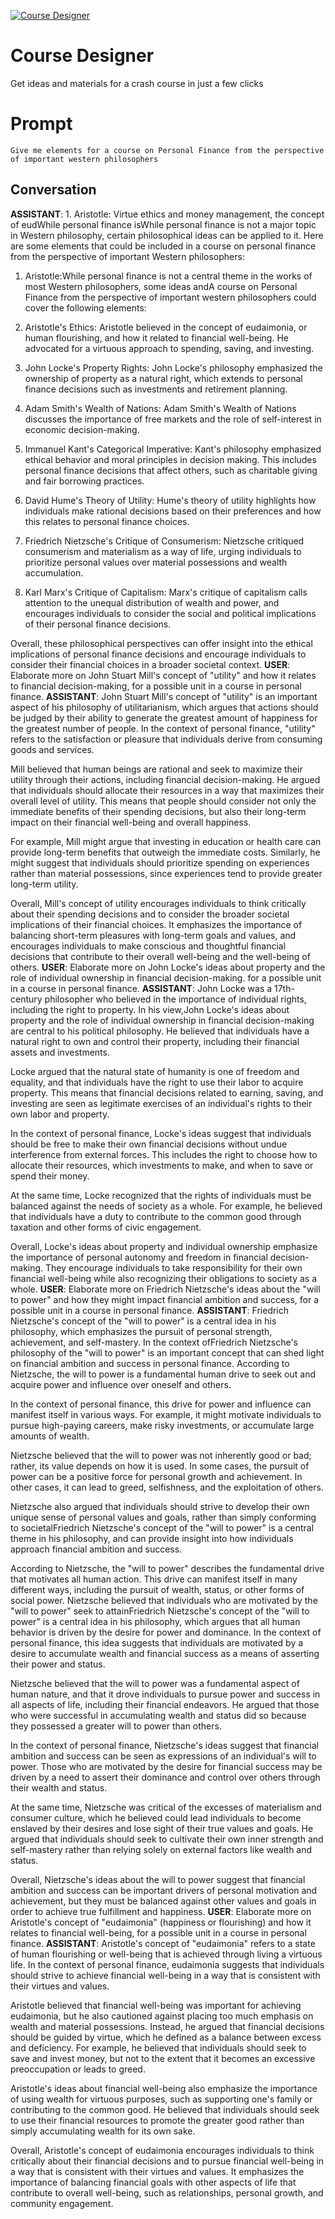 
[![Course Designer](https://flow-user-images.s3.us-west-1.amazonaws.com/prompt/0b6255c5-c587-4f73-869b-1b73633017c0/1689129842931)]()
# Course Designer 
Get ideas and materials for a crash course in just a few clicks

# Prompt

```
Give me elements for a course on Personal Finance from the perspective of important western philosophers
```

## Conversation

**ASSISTANT**: 1. Aristotle: Virtue ethics and money management, the concept of eudWhile personal finance isWhile personal finance is not a major topic in Western philosophy, certain philosophical ideas can be applied to it. Here are some elements that could be included in a course on personal finance from the perspective of important Western philosophers:



1. Aristotle:While personal finance is not a central theme in the works of most Western philosophers, some ideas andA course on Personal Finance from the perspective of important western philosophers could cover the following elements:



1. Aristotle's Ethics: Aristotle believed in the concept of eudaimonia, or human flourishing, and how it related to financial well-being. He advocated for a virtuous approach to spending, saving, and investing.



2. John Locke's Property Rights: John Locke's philosophy emphasized the ownership of property as a natural right, which extends to personal finance decisions such as investments and retirement planning.



3. Adam Smith's Wealth of Nations: Adam Smith's Wealth of Nations discusses the importance of free markets and the role of self-interest in economic decision-making.



4. Immanuel Kant's Categorical Imperative: Kant's philosophy emphasized ethical behavior and moral principles in decision making. This includes personal finance decisions that affect others, such as charitable giving and fair borrowing practices.



5. David Hume's Theory of Utility: Hume's theory of utility highlights how individuals make rational decisions based on their preferences and how this relates to personal finance choices.



6. Friedrich Nietzsche's Critique of Consumerism: Nietzsche critiqued consumerism and materialism as a way of life, urging individuals to prioritize personal values over material possessions and wealth accumulation.



7. Karl Marx's Critique of Capitalism: Marx's critique of capitalism calls attention to the unequal distribution of wealth and power, and encourages individuals to consider the social and political implications of their personal finance decisions.



Overall, these philosophical perspectives can offer insight into the ethical implications of personal finance decisions and encourage individuals to consider their financial choices in a broader societal context.
**USER**: Elaborate more on John Stuart Mill's concept of "utility" and how it relates to financial decision-making, for a possible unit in a course in personal finance.
**ASSISTANT**: John Stuart Mill's concept of "utility" is an important aspect of his philosophy of utilitarianism, which argues that actions should be judged by their ability to generate the greatest amount of happiness for the greatest number of people. In the context of personal finance, "utility" refers to the satisfaction or pleasure that individuals derive from consuming goods and services.



Mill believed that human beings are rational and seek to maximize their utility through their actions, including financial decision-making. He argued that individuals should allocate their resources in a way that maximizes their overall level of utility. This means that people should consider not only the immediate benefits of their spending decisions, but also their long-term impact on their financial well-being and overall happiness.



For example, Mill might argue that investing in education or health care can provide long-term benefits that outweigh the immediate costs. Similarly, he might suggest that individuals should prioritize spending on experiences rather than material possessions, since experiences tend to provide greater long-term utility.



Overall, Mill's concept of utility encourages individuals to think critically about their spending decisions and to consider the broader societal implications of their financial choices. It emphasizes the importance of balancing short-term pleasures with long-term goals and values, and encourages individuals to make conscious and thoughtful financial decisions that contribute to their overall well-being and the well-being of others.
**USER**: Elaborate more on John Locke's ideas about property and the role of individual ownership in financial decision-making. for a possible unit in a course in personal finance.
**ASSISTANT**: John Locke was a 17th-century philosopher who believed in the importance of individual rights, including the right to property. In his view,John Locke's ideas about property and the role of individual ownership in financial decision-making are central to his political philosophy. He believed that individuals have a natural right to own and control their property, including their financial assets and investments.



Locke argued that the natural state of humanity is one of freedom and equality, and that individuals have the right to use their labor to acquire property. This means that financial decisions related to earning, saving, and investing are seen as legitimate exercises of an individual's rights to their own labor and property.



In the context of personal finance, Locke's ideas suggest that individuals should be free to make their own financial decisions without undue interference from external forces. This includes the right to choose how to allocate their resources, which investments to make, and when to save or spend their money.



At the same time, Locke recognized that the rights of individuals must be balanced against the needs of society as a whole. For example, he believed that individuals have a duty to contribute to the common good through taxation and other forms of civic engagement.



Overall, Locke's ideas about property and individual ownership emphasize the importance of personal autonomy and freedom in financial decision-making. They encourage individuals to take responsibility for their own financial well-being while also recognizing their obligations to society as a whole.
**USER**: Elaborate more on Friedrich Nietzsche's ideas about the "will to power" and how they might impact financial ambition and success, for a possible unit in a course in personal finance.
**ASSISTANT**: Friedrich Nietzsche's concept of the "will to power" is a central idea in his philosophy, which emphasizes the pursuit of personal strength, achievement, and self-mastery. In the context ofFriedrich Nietzsche's philosophy of the "will to power" is an important concept that can shed light on financial ambition and success in personal finance. According to Nietzsche, the will to power is a fundamental human drive to seek out and acquire power and influence over oneself and others.



In the context of personal finance, this drive for power and influence can manifest itself in various ways. For example, it might motivate individuals to pursue high-paying careers, make risky investments, or accumulate large amounts of wealth.



Nietzsche believed that the will to power was not inherently good or bad; rather, its value depends on how it is used. In some cases, the pursuit of power can be a positive force for personal growth and achievement. In other cases, it can lead to greed, selfishness, and the exploitation of others.



Nietzsche also argued that individuals should strive to develop their own unique sense of personal values and goals, rather than simply conforming to societalFriedrich Nietzsche's concept of the "will to power" is a central theme in his philosophy, and can provide insight into how individuals approach financial ambition and success.



According to Nietzsche, the "will to power" describes the fundamental drive that motivates all human action. This drive can manifest itself in many different ways, including the pursuit of wealth, status, or other forms of social power. Nietzsche believed that individuals who are motivated by the "will to power" seek to attainFriedrich Nietzsche's concept of the "will to power" is a central idea in his philosophy, which argues that all human behavior is driven by the desire for power and dominance. In the context of personal finance, this idea suggests that individuals are motivated by a desire to accumulate wealth and financial success as a means of asserting their power and status.



Nietzsche believed that the will to power was a fundamental aspect of human nature, and that it drove individuals to pursue power and success in all aspects of life, including their financial endeavors. He argued that those who were successful in accumulating wealth and status did so because they possessed a greater will to power than others.



In the context of personal finance, Nietzsche's ideas suggest that financial ambition and success can be seen as expressions of an individual's will to power. Those who are motivated by the desire for financial success may be driven by a need to assert their dominance and control over others through their wealth and status.



At the same time, Nietzsche was critical of the excesses of materialism and consumer culture, which he believed could lead individuals to become enslaved by their desires and lose sight of their true values and goals. He argued that individuals should seek to cultivate their own inner strength and self-mastery rather than relying solely on external factors like wealth and status.



Overall, Nietzsche's ideas about the will to power suggest that financial ambition and success can be important drivers of personal motivation and achievement, but they must be balanced against other values and goals in order to achieve true fulfillment and happiness.
**USER**: Elaborate more on Aristotle's concept of "eudaimonia" (happiness or flourishing) and how it relates to financial well-being, for a possible unit in a course in personal finance.
**ASSISTANT**: Aristotle's concept of "eudaimonia" refers to a state of human flourishing or well-being that is achieved through living a virtuous life. In the context of personal finance, eudaimonia suggests that individuals should strive to achieve financial well-being in a way that is consistent with their virtues and values.



Aristotle believed that financial well-being was important for achieving eudaimonia, but he also cautioned against placing too much emphasis on wealth and material possessions. Instead, he argued that financial decisions should be guided by virtue, which he defined as a balance between excess and deficiency. For example, he believed that individuals should seek to save and invest money, but not to the extent that it becomes an excessive preoccupation or leads to greed.



Aristotle's ideas about financial well-being also emphasize the importance of using wealth for virtuous purposes, such as supporting one's family or contributing to the common good. He believed that individuals should seek to use their financial resources to promote the greater good rather than simply accumulating wealth for its own sake.



Overall, Aristotle's concept of eudaimonia encourages individuals to think critically about their financial decisions and to pursue financial well-being in a way that is consistent with their virtues and values. It emphasizes the importance of balancing financial goals with other aspects of life that contribute to overall well-being, such as relationships, personal growth, and community engagement.


